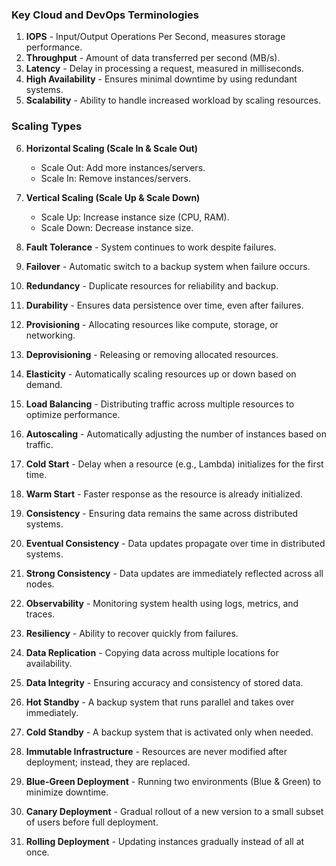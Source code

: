 ### **Key Cloud and DevOps Terminologies**  

1. **IOPS** - Input/Output Operations Per Second, measures storage performance.  
2. **Throughput** - Amount of data transferred per second (MB/s).  
3. **Latency** - Delay in processing a request, measured in milliseconds.  
4. **High Availability** - Ensures minimal downtime by using redundant systems.  
5. **Scalability** - Ability to handle increased workload by scaling resources.  

### **Scaling Types**  
6. **Horizontal Scaling (Scale In & Scale Out)**  
   - Scale Out: Add more instances/servers.  
   - Scale In: Remove instances/servers.  

7. **Vertical Scaling (Scale Up & Scale Down)**  
   - Scale Up: Increase instance size (CPU, RAM).  
   - Scale Down: Decrease instance size.  

8. **Fault Tolerance** - System continues to work despite failures.  
9. **Failover** - Automatic switch to a backup system when failure occurs.  
10. **Redundancy** - Duplicate resources for reliability and backup.  
11. **Durability** - Ensures data persistence over time, even after failures.  
12. **Provisioning** - Allocating resources like compute, storage, or networking.  
13. **Deprovisioning** - Releasing or removing allocated resources.  
14. **Elasticity** - Automatically scaling resources up or down based on demand.  
15. **Load Balancing** - Distributing traffic across multiple resources to optimize performance.  
16. **Autoscaling** - Automatically adjusting the number of instances based on traffic.  
17. **Cold Start** - Delay when a resource (e.g., Lambda) initializes for the first time.  
18. **Warm Start** - Faster response as the resource is already initialized.  
19. **Consistency** - Ensuring data remains the same across distributed systems.  
20. **Eventual Consistency** - Data updates propagate over time in distributed systems.  
21. **Strong Consistency** - Data updates are immediately reflected across all nodes.  
22. **Observability** - Monitoring system health using logs, metrics, and traces.  
23. **Resiliency** - Ability to recover quickly from failures.  
24. **Data Replication** - Copying data across multiple locations for availability.  
25. **Data Integrity** - Ensuring accuracy and consistency of stored data.  
26. **Hot Standby** - A backup system that runs parallel and takes over immediately.  
27. **Cold Standby** - A backup system that is activated only when needed.  
28. **Immutable Infrastructure** - Resources are never modified after deployment; instead, they are replaced.  
29. **Blue-Green Deployment** - Running two environments (Blue & Green) to minimize downtime.  
30. **Canary Deployment** - Gradual rollout of a new version to a small subset of users before full deployment.  
31. **Rolling Deployment** - Updating instances gradually instead of all at once.  
